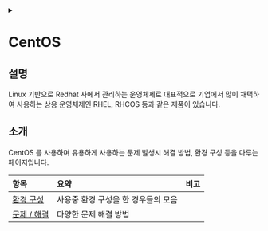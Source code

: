 <link rel="stylesheet" type="text/css" href="/css/header.css">
<link rel="stylesheet" type="text/css" href="/css/bootstrap/5.3.0-alpha1/bootstrap.css">
<div class="sticky-top bg-white pt-1 pb-2" id="header-div-max"></div>
<details id="display-none"><summary></summary>
  <script src="/js/header.js" defer="defer"></script>
  <script src="/js/table/numbering.js" defer="defer"></script>
  <script src="/js/bootstrap/5.3.0-alpha1/bootstrap.bundle.js" defer="defer"></script>
</details>

# CentOS

## 설명

Linux 기반으로 Redhat 사에서 관리하는 운영체제로 대표적으로 기업에서 많이 채택하여 사용하는 상용 운영체제인 RHEL, RHCOS 등과 같은 제품이 있습니다.

## 소개

CentOS 를 사용하며 유용하게 사용하는 문제 발생시 해결 방법, 환경 구성 등을 다루는 페이지입니다.

| 항목 | 요약 | 비고 |
| :--- | :--- | :--- |
| [환경 구성](./configurations/ "https://max-jayee.github.io/operating_systems/centos/configurations") | 사용중 환경 구성을 한 경우들의 모음 | |
| [문제 / 해결](./trouble_shooting/ "https://max-jayee.github.io/operating_systems/centos/trouble_shooting") | 다양한 문제 해결 방법 | |
